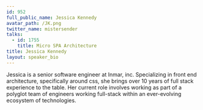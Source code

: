 ```yaml
---
id: 952
full_public_name: Jessica Kennedy
avatar_path: /JK.png
twitter_name: mistersender
talks:
  - id: 1755
    title: Micro SPA Architecture
title: Jessica Kennedy
layout: speaker_bio
---
```



Jessica is a senior software engineer at Inmar, inc. Specializing in front end architecture, specifically around css, she brings over 10 years of full stack experience to the table. Her current role involves working as part of a polyglot team of engineers working full-stack within an ever-evolving ecosystem of technologies.